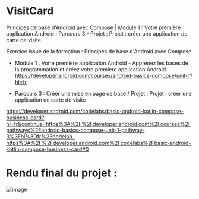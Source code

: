 # VisitCard
Principes de base d'Android avec Compose | Module 1 : Votre première application Android | Parcours 3 - Projet : Projet : créer une application de carte de visite 

Exercice issue de la formation : Principes de base d'Android avec Compose

- Module 1 : Votre première application Android - Apprenez les bases de la programmation et créez votre première application Android. https://developer.android.com/courses/android-basics-compose/unit-1?hl=fr

- Parcours 3 : Créer une mise en page de base / Projet : Projet : créer une application de carte de visite 

https://developer.android.com/codelabs/basic-android-kotlin-compose-business-card?hl=fr&continue=https%3A%2F%2Fdeveloper.android.com%2Fcourses%2Fpathways%2Fandroid-basics-compose-unit-1-pathway-3%3Fhl%3Dfr%23codelab-https%3A%2F%2Fdeveloper.android.com%2Fcodelabs%2Fbasic-android-kotlin-compose-business-card#0

# Rendu final du projet :

![image](https://user-images.githubusercontent.com/132160158/235493322-3eae742c-03d2-4efc-89df-6bb1c391758f.png)
